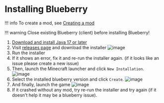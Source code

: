 # Installing Blueberry

!!! info
    To create a mod, see [Creating a mod](creating-a-mod/)

!!! warning
    Close existing Blueberry (client) before installing Blueberry!

1. [Download and install Java 17 or later](https://adoptium.net/)
2. Visit [releases page](https://github.com/BlueberryMC/Blueberry/releases) and download the installer
  ![image](https://user-images.githubusercontent.com/19150229/143880360-4725e9ba-ea88-4f04-88ae-f9f02bfcb62c.png)
3. Run the installer
4. If it shows an error, fix it and re-run the installer again. (if it looks like an issue please create a new issue)
5. Then, launch the Minecraft launcher and click `New Installation`.
  ![image](https://user-images.githubusercontent.com/19150229/143883048-1647f113-d654-4503-b1b9-6aee8fb756f0.png)
6. Select the installed blueberry version and click `Create`.
  ![image](https://user-images.githubusercontent.com/19150229/143883649-d3a89ec7-5164-43aa-bd93-7a0b18eeee7d.png)
7. And finally, launch the game
  ![image](https://user-images.githubusercontent.com/19150229/143884396-bc1cbadc-36f3-4966-b5d0-417c42f296b9.png)
8. If it crashed without any mod, try re-run the installer and try again (if it doesn't help it may be a blueberry issue).
